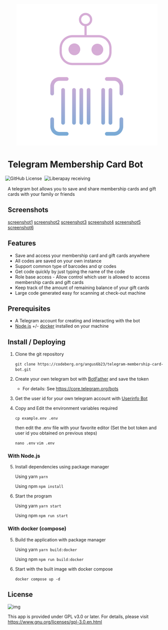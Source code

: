 <div align = center>
  <img src="https://raw.githubusercontent.com/angus6b23/telegram-membership-card-bot/master/assets/logo.png" width="450" height="450" alt="tg-mb-card-bot-logo">
</div>

# Telegram Membership Card Bot

<div style="display: flex; gap: 0.5rem; margin-bottom: 1rem; margin-left: -0.5rem">
<img alt="GitHub License" src="https://img.shields.io/github/license/angus6b23/telegram-membership-card-bot">
<img alt="Liberapay receiving" src="https://img.shields.io/liberapay/receives/12a.app">
</div>

A telegram bot allows you to save and share membership cards and gift cards with your family or friends

## Screenshots

[screenshot1](https://raw.githubusercontent.com/angus6b23/telegram-membership-card-bot/master/assets/screenshots/screenshot-1.png)
[screenshot2](https://raw.githubusercontent.com/angus6b23/telegram-membership-card-bot/master/assets/screenshots/screenshot-2.png)
[screenshot3](https://raw.githubusercontent.com/angus6b23/telegram-membership-card-bot/master/assets/screenshots/screenshot-3.png)
[screenshot4](https://raw.githubusercontent.com/angus6b23/telegram-membership-card-bot/master/assets/screenshots/screenshot-4.png)
[screenshot5](https://raw.githubusercontent.com/angus6b23/telegram-membership-card-bot/master/assets/screenshots/screenshot-5.png)
[screenshot6](https://raw.githubusercontent.com/angus6b23/telegram-membership-card-bot/master/assets/screenshots/screenshot-6.png)

## Features

- Save and access your membership card and gift cards anywhere
- All codes are saved on your own instance
- Support common type of barcodes and qr codes
- Get code quickly by just typing the name of the code
- Role base access - Allow control which user is allowed to access membership cards and gift cards
- Keep track of the amount of remaining balance of your gift cards
- Large code generated easy for scanning at check-out machine

## Prerequisites

- A Telegram account for creating and interacting with the bot
- [Node.js](https://nodejs.org/) +/- [docker](https://www.docker.com/) installed on your machine

## Install / Deploying

1. Clone the git repository

   `git clone https://codeberg.org/angus6b23/telegram-membership-card-bot.git`

2. Create your own telegram bot with [BotFather](https://telegram.me/BotFather) and save the token

   - For details: See <https://core.telegram.org/bots>

3. Get the user id for your own telegram account with [Userinfo Bot](https://telegram.me/userinfobot)

4. Copy and Edit the environment variables required

   `cp example.env .env`

   then edit the .env file with your favorite editor (Set the bot token and user id you obtained on previous steps)

   `nano .env`
   `vim .env`

### With Node.js

5. Install dependencies using package manager

   Using yarn
   `yarn`

   Using npm
   `npm install`

6. Start the program

   Using yarn
   `yarn start`

   Using npm
   `npm run start`

### With docker (compose)

5. Build the application with package manager

   Using yarn
   `yarn build:docker`

   Using npm
   `npm run build:docker`

6. Start with the built image with docker compose

   `docker compose up -d`

## License

![img](https://www.gnu.org/graphics/gplv3-or-later.png)

This app is provided under GPL v3.0 or later. For details, please visit <https://www.gnu.org/licenses/gpl-3.0.en.html>
